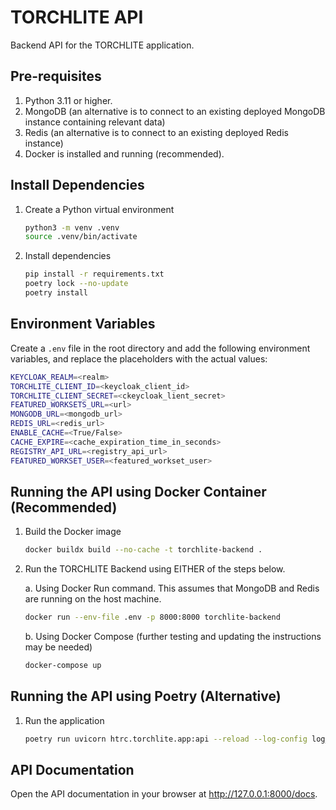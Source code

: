 # TORCHLITE API
Backend API for the TORCHLITE application.

## Pre-requisites
1. Python 3.11 or higher.
2. MongoDB (an alternative is to connect to an existing deployed MongoDB instance containing relevant data)
3. Redis (an alternative is to connect to an existing deployed Redis instance)
4. Docker is installed and running (recommended).

## Install Dependencies

1. Create a Python virtual environment
    ```bash
    python3 -m venv .venv
    source .venv/bin/activate
    ```
2. Install dependencies
   ```bash
   pip install -r requirements.txt
   poetry lock --no-update
   poetry install
   ```

## Environment Variables

Create a `.env` file in the root directory and add the following environment variables, and replace the placeholders with the actual values:

```bash
KEYCLOAK_REALM=<realm>
TORCHLITE_CLIENT_ID=<keycloak_client_id>
TORCHLITE_CLIENT_SECRET=<ckeycloak_lient_secret>
FEATURED_WORKSETS_URL=<url>
MONGODB_URL=<mongodb_url>
REDIS_URL=<redis_url>
ENABLE_CACHE=<True/False>
CACHE_EXPIRE=<cache_expiration_time_in_seconds>
REGISTRY_API_URL=<registry_api_url>
FEATURED_WORKSET_USER=<featured_workset_user>
```

## Running the API using Docker Container (Recommended)

1. Build the Docker image
    ```bash
    docker buildx build --no-cache -t torchlite-backend .
    ```
2. Run the TORCHLITE Backend using EITHER of the steps below.
   
   a. Using Docker Run command. This assumes that MongoDB and Redis are running on the host machine.
    ```bash
    docker run --env-file .env -p 8000:8000 torchlite-backend
    ```
   b. Using Docker Compose (further testing and updating the instructions may be needed)
    ```bash
    docker-compose up
    ```

## Running the API using Poetry (Alternative) 

1. Run the application
    ```bash
    poetry run uvicorn htrc.torchlite.app:api --reload --log-config log_conf.yaml
    ```

## API Documentation
Open the API documentation in your browser at http://127.0.0.1:8000/docs.
